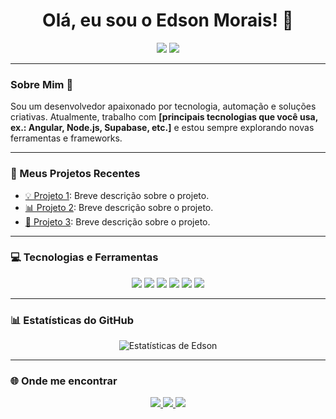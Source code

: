<h1 align="center">Olá, eu sou o Edson Morais! 👋</h1>

<p align="center">
  <a href="https://github.com/edsonmorais"><img src="https://img.shields.io/github/followers/edsonmorais?label=Seguidores&style=social"></a>
  <a href="https://github.com/edsonmorais"><img src="https://visitor-badge.glitch.me/badge?page_id=edsonmorais.profile"></a>
</p>

---

### Sobre Mim 🚀
Sou um desenvolvedor apaixonado por tecnologia, automação e soluções criativas. Atualmente, trabalho com **[principais tecnologias que você usa, ex.: Angular, Node.js, Supabase, etc.]** e estou sempre explorando novas ferramentas e frameworks.

---

### 🚀 Meus Projetos Recentes
- [💡 Projeto 1](https://github.com/edsonmorais/projeto1): Breve descrição sobre o projeto.
- [📊 Projeto 2](https://github.com/edsonmorais/projeto2): Breve descrição sobre o projeto.
- [🌟 Projeto 3](https://github.com/edsonmorais/projeto3): Breve descrição sobre o projeto.

---

### 💻 Tecnologias e Ferramentas
<p align="center">
  <img src="https://img.shields.io/badge/HTML5-E34F26?style=for-the-badge&logo=html5&logoColor=white">
  <img src="https://img.shields.io/badge/CSS3-1572B6?style=for-the-badge&logo=css3&logoColor=white">
  <img src="https://img.shields.io/badge/JavaScript-F7DF1E?style=for-the-badge&logo=javascript&logoColor=black">
  <img src="https://img.shields.io/badge/Node.js-339933?style=for-the-badge&logo=node-dot-js&logoColor=white">
  <img src="https://img.shields.io/badge/Angular-DD0031?style=for-the-badge&logo=angular&logoColor=white">
  <img src="https://img.shields.io/badge/PostgreSQL-4169E1?style=for-the-badge&logo=postgresql&logoColor=white">
</p>

---

### 📊 Estatísticas do GitHub
<p align="center">
  <img src="https://github-readme-stats.vercel.app/api?username=edsonmorais&show_icons=true&theme=radical" alt="Estatísticas de Edson">
</p>

---

### 🌐 Onde me encontrar
<p align="center">
  <a href="https://www.linkedin.com/in/seu-perfil-linkedin/">
    <img src="https://img.shields.io/badge/LinkedIn-0077B5?style=for-the-badge&logo=linkedin&logoColor=white">
  </a>
  <a href="mailto:seu-email@gmail.com">
    <img src="https://img.shields.io/badge/Email-D14836?style=for-the-badge&logo=gmail&logoColor=white">
  </a>
  <a href="https://edsonmorais.dev">
    <img src="https://img.shields.io/badge/Portfólio-000000?style=for-the-badge&logo=About.me&logoColor=white">
  </a>
</p>

